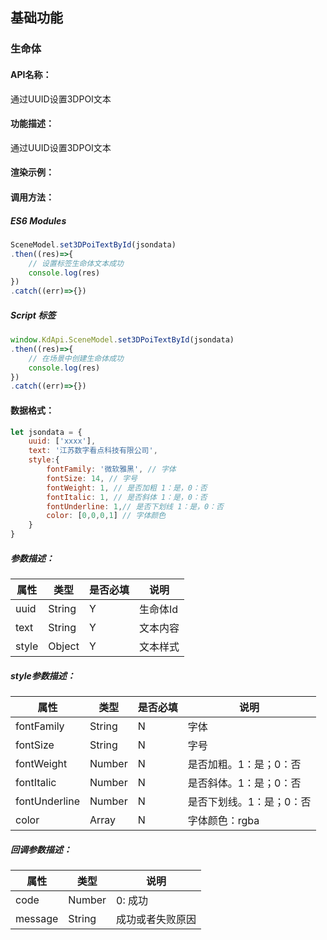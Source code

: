 <!--
 * @Author: 关广强 ggq@jsszkd.com
 * @Date: 2022-05-17 14:02:44
 * @LastEditors: 关广强 ggq@jsszkd.com
 * @LastEditTime: 2022-05-23 22:07:02
 * @FilePath: \KD-API-DOCS\public\md\api\通过UUID设置3DPOI.md
 * @Description: 这是默认设置,请设置`customMade`, 打开koroFileHeader查看配置 进行设置: https://github.com/OBKoro1/koro1FileHeader/wiki/%E9%85%8D%E7%BD%AE
-->
## 基础功能
### 生命体

#### API名称：
通过UUID设置3DPOI文本
#### 功能描述：

通过UUID设置3DPOI文本

#### 渲染示例：
#### 调用方法：

##### ES6 Modules
``` javascript
SceneModel.set3DPoiTextById(jsondata)
.then((res)=>{
    // 设置标签⽣命体⽂本成功
    console.log(res)
})
.catch((err)=>{})
```

##### Script 标签
``` javascript
window.KdApi.SceneModel.set3DPoiTextById(jsondata)
.then((res)=>{
    // 在场景中创建⽣命体成功
    console.log(res)
})
.catch((err)=>{})
```


#### 数据格式：

```javascript
let jsondata = {
    uuid: ['xxxx'],
    text: '江苏数字看点科技有限公司',
    style:{
        fontFamily: '微软雅⿊', // 字体
        fontSize: 14, // 字号
        fontWeight: 1, // 是否加粗 1：是，0：否
        fontItalic: 1, // 是否斜体 1：是，0：否
        fontUnderline: 1,// 是否下划线 1：是，0：否
        color: [0,0,0,1] // 字体颜⾊
    }
}
```
##### 参数描述：

| 属性    | 类型            | 是否必填 | 说明        |
| ------- |---------------|------|-----------|
| uuid    | String | Y    | 生命体Id     |
| text    | String        | Y    | 文本内容 |
| style    | Object        | Y    | 文本样式 |

##### style参数描述：

| 属性    | 类型            | 是否必填 | 说明        |
| ------- |---------------|------|-----------|
| fontFamily    | String | N    | 字体     |
| fontSize    | String        | N    | 字号 |
| fontWeight    | Number        | N    | 是否加粗。1：是；0：否 |
| fontItalic    | Number        | N    | 是否斜体。1：是；0：否 |
| fontUnderline    | Number        | N    | 是否下划线。1：是；0：否 |
| color    |Array        | N    | 字体颜色：rgba |


##### 回调参数描述：
| 属性    | 类型   | 说明                     |
| ------- | ------ | ------------------------ |
| code    | Number | 0: 成功  |
| message    | String | 成功或者失败原因  |
